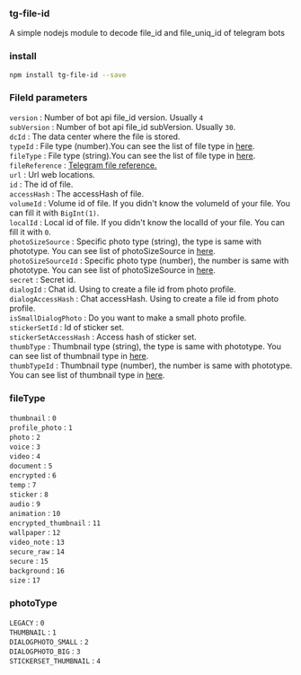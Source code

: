 ### tg-file-id 
A simple nodejs module to decode file\_id and file\_uniq\_id of telegram bots 
### install 
```bash 
npm install tg-file-id --save
```
### FileId parameters 
`version` : Number of bot api file_id version. Usually `4`   
`subVersion` : Number of bot api file_id subVersion. Usually `30`.  
`dcId` : The data center where the file is stored.  
`typeId` : File type (number).You can see the list of file type in [here](#filetype).  
`fileType` : File type (string).You can see the list of file type in [here](#filetype).  
`fileReference` : [Telegram file reference.](https://core.telegram.org/api/file_reference)    
`url` : Url web locations.  
`id` : The id of file.  
`accessHash` : The accessHash of file.  
`volumeId` : Volume id of file. If you didn't know the volumeId of your file. You can fill it with `BigInt(1)`.  
`localId` : Local id of file. If you didn't know the localId of your file. You can fill it with `0`.  
`photoSizeSource` : Specific photo type (string), the type is same with phototype. You can see list of photoSizeSource in [here](#phototype).  
`photoSizeSourceId` : Specific photo type (number), the number is same with phototype. You can see list of photoSizeSource in [here](#phototype).  
`secret` : Secret id.  
`dialogId` : Chat id. Using to create a file id from photo profile.  
`dialogAccessHash` : Chat accessHash. Using to create a file id from photo profile.  
`isSmallDialogPhoto` : Do you want to make a small photo profile.  
`stickerSetId` : Id of sticker set.  
`stickerSetAccessHash` : Access hash of sticker set.  
`thumbType` : Thumbnail type (string), the type is same with phototype. You can see list of thumbnail type in [here](#phototype).  
`thumbTypeId` : Thumbnail type (number), the number is same with phototype. You can see list of thumbnail type in [here](#phototype).  

### fileType 
`thumbnail` : `0`  
`profile_photo` : `1`  
`photo` : `2`  
`voice` : `3`  
`video` : `4`  
`document` : `5`  
`encrypted` : `6`  
`temp` : `7`  
`sticker` : `8`  
`audio` : `9`  
`animation` : `10`  
`encrypted_thumbnail` : `11`  
`wallpaper` : `12`  
`video_note` : `13`  
`secure_raw` : `14`  
`secure` : `15`  
`background` : `16`  
`size` : `17`  
### photoType 
`LEGACY` : `0`  
`THUMBNAIL` : `1`  
`DIALOGPHOTO_SMALL` : `2`  
`DIALOGPHOTO_BIG` : `3`  
`STICKERSET_THUMBNAIL` : `4`  
